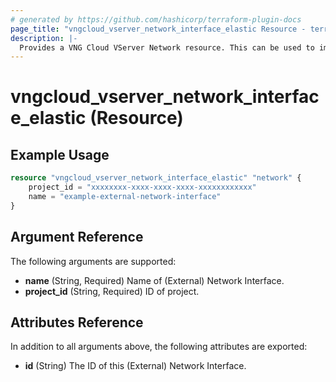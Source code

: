 ```yaml
---
# generated by https://github.com/hashicorp/terraform-plugin-docs
page_title: "vngcloud_vserver_network_interface_elastic Resource - terraform-provider-vngcloud"
description: |-
  Provides a VNG Cloud VServer Network resource. This can be used to import, create, modify, and delete.
---
```


# vngcloud_vserver_network_interface_elastic (Resource)



## Example Usage

```terraform
resource "vngcloud_vserver_network_interface_elastic" "network" {
    project_id = "xxxxxxxx-xxxx-xxxx-xxxx-xxxxxxxxxxxx"
    name = "example-external-network-interface"
}
```

## Argument Reference

The following arguments are supported:

- **name** (String, Required) Name of (External) Network Interface.
- **project_id** (String, Required) ID of project.

## Attributes Reference

In addition to all arguments above, the following attributes are exported:
- **id** (String) The ID of this (External) Network Interface.


